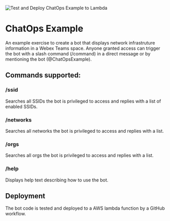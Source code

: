 ![Test and Deploy ChatOps Example to Lambda](https://github.com/sambyers/chatops-example/workflows/Test%20and%20Deploy%20ChatOps%20Example%20to%20Lambda/badge.svg?branch=master)

# ChatOps Example
An example exercise to create a bot that displays network infrastruture information in a Webex Teams space. Anyone granted access can trigger the bot with a slash command (/command) in a direct message or by mentioning the bot (@ChatOpsExample).

## Commands supported:
### /ssid
Searches all SSIDs the bot is privileged to access and replies with a list of enabled SSIDs.

### /networks
Searches all networks the bot is privileged to access and replies with a list.

### /orgs
Searches all orgs the bot is privileged to access and replies with a list.

### /help
Displays help text describing how to use the bot.

## Deployment
The bot code is tested and deployed to a AWS lambda function by a GitHub workflow.